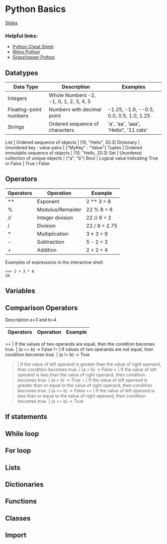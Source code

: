 # Python Basics

[Slides](https://docs.google.com/presentation/d/18gRu0YkcW7mqnBnbwF6pWwpPwLOq62JegKYO-cR6Ae0/edit?usp=sharing)

### Helpful links:

* [Python Cheat Sheet](https://www.pythoncheatsheet.org/)
* [Rhino Python](https://developer.rhino3d.com/guides/rhinopython/)
* [Grasshopper Python](https://developer.rhino3d.com/guides/rhinopython/your-first-python-script-in-grasshopper/)



## Datatypes

Data Type  | Description | Examples 
---- | ---- | ---- 
Integers | Whole Numbers	-2, -1, 0, 1, 2, 3, 4, 5
Floating-point numbers | Numbers with decimal point |  -1.25, -1.0, --0.5, 0.0, 0.5, 1.0, 1.25
Strings | Ordered sequence of characters | 'a', 'aa', 'aaa', 'Hello!', '11 cats'

List | Ordered sequence of objects | [10, "Hello", 20.3]
Dictonary | Unordered key : value pairs | {"MyKey" : "Value"}
Tuples | Ordered immutable sequence of objects | (10, "Hello, 20.3)
Set | Unordered collection of unique objects | {"a", "b"}
Bool | Logical value indicating True or False | True / False

## Operators

Operators  | Operation  | Example
---- | ---- | ---- 
** | Exponent | 2 ** 3 = 8
% | Modulus/Remaider | 22 % 8 = 6
// | Integer division | 22 // 8 = 2
/ | Division | 22 / 8 = 2.75
*| Multiplication | 3 * 3 = 9
-| Subtraction | 5 - 2 = 3
+| Addition | 2 + 2 = 4

Examples of expressions in the interactive shell:

    >>> 2 + 3 * 6
    20

## Variables

## Comparison Operators

Description a=3 and b=4

Operators  | Operation  | Example
---- | ---- | ---- 

==	| If the values of two operands are equal, then the condition becomes true.	| (a == b) -> False
!= | If values of two operands are not equal, then condition becomes true. | (a != b) -> True
> |	If the value of left operand is greater than the value of right operand, then condition becomes true. | (a > b) -> False
< |	If the value of left operand is less than the value of right operand, then condition becomes true. | (a < b) -> True
>= | If the value of left operand is greater than or equal to the value of right operand, then condition becomes true. | (a >= b) -> False
<= | If the value of left operand is less than or equal to the value of right operand, then condition becomes true. | (a <= b) -> True

## If statements

## While loop

## For loop

## Lists

## Dictionaries

## Functions

## Classes

## Import







